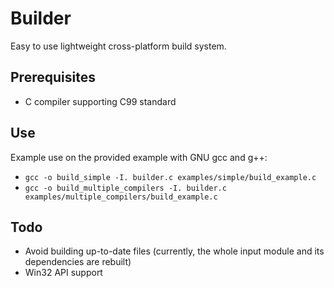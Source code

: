 # Builder

Easy to use lightweight cross-platform build system.

## Prerequisites
* C compiler supporting C99 standard

## Use

Example use on the provided example with GNU gcc and g++:
- `gcc -o build_simple -I. builder.c examples/simple/build_example.c`
- `gcc -o build_multiple_compilers -I. builder.c examples/multiple_compilers/build_example.c`

## Todo
* Avoid building up-to-date files (currently, the whole input module and its dependencies are rebuilt)
* Win32 API support
